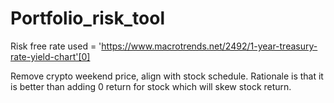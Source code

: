 # Portfolio_risk_tool

Risk free rate used = 'https://www.macrotrends.net/2492/1-year-treasury-rate-yield-chart'[0]

Remove crypto weekend price, align with stock schedule. Rationale is that it is better than adding 0 return for stock which will skew stock return.
